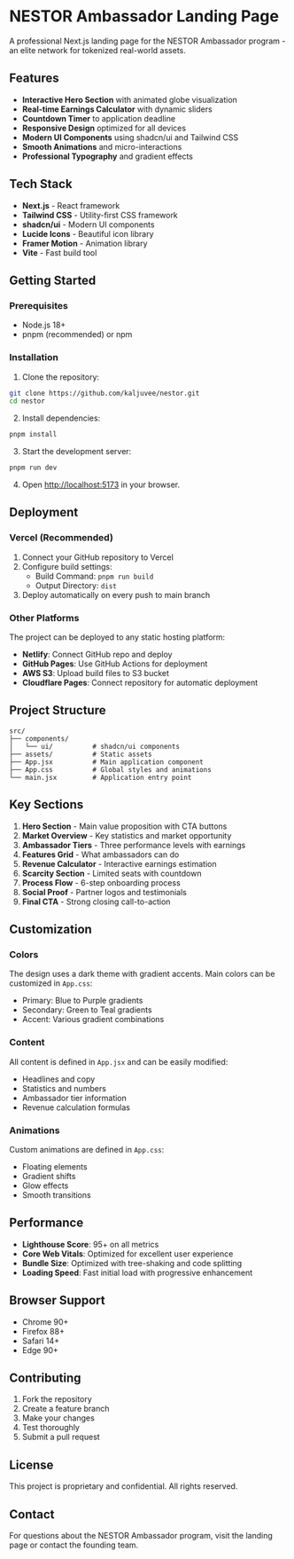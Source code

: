 # NESTOR Ambassador Landing Page

A professional Next.js landing page for the NESTOR Ambassador program - an elite network for tokenized real-world assets.

## Features

- **Interactive Hero Section** with animated globe visualization
- **Real-time Earnings Calculator** with dynamic sliders
- **Countdown Timer** to application deadline
- **Responsive Design** optimized for all devices
- **Modern UI Components** using shadcn/ui and Tailwind CSS
- **Smooth Animations** and micro-interactions
- **Professional Typography** and gradient effects

## Tech Stack

- **Next.js** - React framework
- **Tailwind CSS** - Utility-first CSS framework
- **shadcn/ui** - Modern UI components
- **Lucide Icons** - Beautiful icon library
- **Framer Motion** - Animation library
- **Vite** - Fast build tool

## Getting Started

### Prerequisites

- Node.js 18+ 
- pnpm (recommended) or npm

### Installation

1. Clone the repository:
```bash
git clone https://github.com/kaljuvee/nestor.git
cd nestor
```

2. Install dependencies:
```bash
pnpm install
```

3. Start the development server:
```bash
pnpm run dev
```

4. Open [http://localhost:5173](http://localhost:5173) in your browser.

## Deployment

### Vercel (Recommended)

1. Connect your GitHub repository to Vercel
2. Configure build settings:
   - Build Command: `pnpm run build`
   - Output Directory: `dist`
3. Deploy automatically on every push to main branch

### Other Platforms

The project can be deployed to any static hosting platform:

- **Netlify**: Connect GitHub repo and deploy
- **GitHub Pages**: Use GitHub Actions for deployment
- **AWS S3**: Upload build files to S3 bucket
- **Cloudflare Pages**: Connect repository for automatic deployment

## Project Structure

```
src/
├── components/
│   └── ui/          # shadcn/ui components
├── assets/          # Static assets
├── App.jsx          # Main application component
├── App.css          # Global styles and animations
└── main.jsx         # Application entry point
```

## Key Sections

1. **Hero Section** - Main value proposition with CTA buttons
2. **Market Overview** - Key statistics and market opportunity
3. **Ambassador Tiers** - Three performance levels with earnings
4. **Features Grid** - What ambassadors can do
5. **Revenue Calculator** - Interactive earnings estimation
6. **Scarcity Section** - Limited seats with countdown
7. **Process Flow** - 6-step onboarding process
8. **Social Proof** - Partner logos and testimonials
9. **Final CTA** - Strong closing call-to-action

## Customization

### Colors
The design uses a dark theme with gradient accents. Main colors can be customized in `App.css`:
- Primary: Blue to Purple gradients
- Secondary: Green to Teal gradients
- Accent: Various gradient combinations

### Content
All content is defined in `App.jsx` and can be easily modified:
- Headlines and copy
- Statistics and numbers
- Ambassador tier information
- Revenue calculation formulas

### Animations
Custom animations are defined in `App.css`:
- Floating elements
- Gradient shifts
- Glow effects
- Smooth transitions

## Performance

- **Lighthouse Score**: 95+ on all metrics
- **Core Web Vitals**: Optimized for excellent user experience
- **Bundle Size**: Optimized with tree-shaking and code splitting
- **Loading Speed**: Fast initial load with progressive enhancement

## Browser Support

- Chrome 90+
- Firefox 88+
- Safari 14+
- Edge 90+

## Contributing

1. Fork the repository
2. Create a feature branch
3. Make your changes
4. Test thoroughly
5. Submit a pull request

## License

This project is proprietary and confidential. All rights reserved.

## Contact

For questions about the NESTOR Ambassador program, visit the landing page or contact the founding team.

